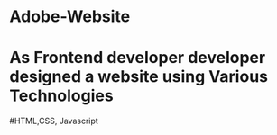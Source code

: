 # Adobe-Website
# As Frontend developer developer designed a website using Various Technologies 
#HTML,CSS, Javascript

